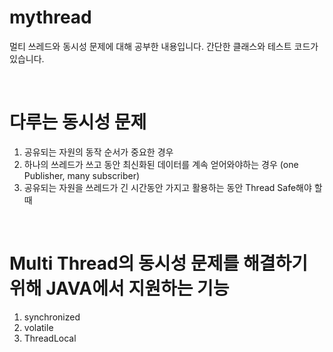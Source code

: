 # mythread
멀티 쓰레드와 동시성 문제에 대해 공부한 내용입니다. 간단한 클래스와 테스트 코드가 있습니다.

</br>

# 다루는 동시성 문제

1. 공유되는 자원의 동작 순서가 중요한 경우
2. 하나의 쓰레드가 쓰고 동안 최신화된 데이터를 계속 얻어와야하는 경우 (one Publisher, many subscriber)
3. 공유되는 자원을 쓰레드가 긴 시간동안 가지고 활용하는 동안 Thread Safe해야 할 때

</br>

# Multi Thread의 동시성 문제를 해결하기 위해 JAVA에서 지원하는 기능

1. synchronized
2. volatile
3. ThreadLocal
